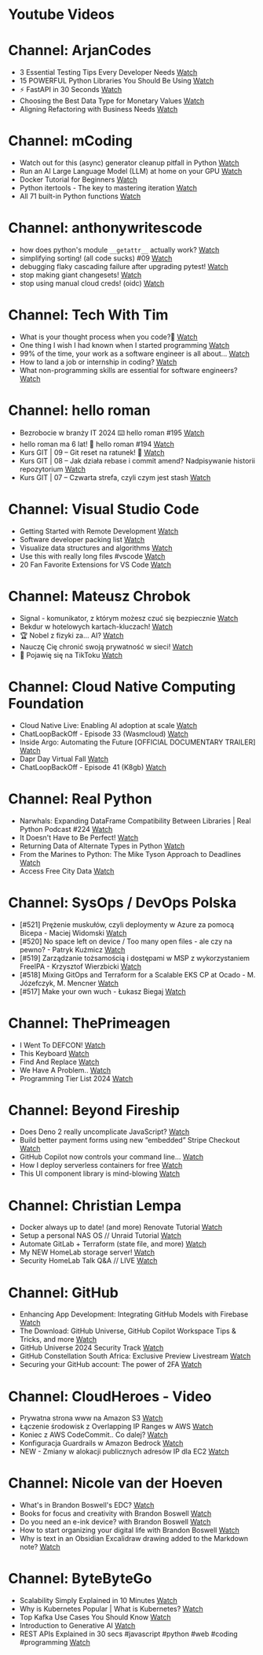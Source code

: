 
Youtube Videos
==============

# Channel: ArjanCodes
  
 - 3 Essential Testing Tips Every Developer Needs  [Watch](https://youtu.be/meeA-bFOcuk)  
 - 15 POWERFUL Python Libraries You Should Be Using  [Watch](https://youtu.be/OiLgG4CabPo)  
 - ⚡ FastAPI in 30 Seconds  [Watch](https://youtu.be/lX_G0l9jU94)  
 - Choosing the Best Data Type for Monetary Values  [Watch](https://youtu.be/J_iTz2C1c-Y)  
 - Aligning Refactoring with Business Needs  [Watch](https://youtu.be/kdWgmxxVDd0)
# Channel: mCoding
  
 - Watch out for this (async) generator cleanup pitfall in Python  [Watch](https://youtu.be/N56Jrqc7SBk)  
 - Run an AI Large Language Model (LLM) at home on your GPU  [Watch](https://youtu.be/RejIVgfER-4)  
 - Docker Tutorial for Beginners  [Watch](https://youtu.be/b0HMimUb4f0)  
 - Python itertools - The key to mastering iteration  [Watch](https://youtu.be/1p7xa_BHYDs)  
 - All 71 built-in Python functions  [Watch](https://youtu.be/7Qu_KXc7xSI)
# Channel: anthonywritescode
  
 - how does python's module `__getattr__` actually work?  [Watch](https://youtu.be/K1-wYUSQoF8)  
 - simplifying sorting! (all code sucks) #09  [Watch](https://youtu.be/VEG2kj87Uxw)  
 - debugging flaky cascading failure after upgrading pytest!  [Watch](https://youtu.be/zyZXdvJgGPM)  
 - stop making giant changesets!  [Watch](https://youtu.be/Gu6XrmfwivI)  
 - stop using manual cloud creds! (oidc)  [Watch](https://youtu.be/YCGb7RP960E)
# Channel: Tech With Tim
  
 - What is your thought process when you code?💭  [Watch](https://youtu.be/2KLi1H4w_MY)  
 - One thing I wish I had known when I started programming  [Watch](https://youtu.be/4DdP6pe74LY)  
 - 99% of the time, your work as a software engineer is all about…  [Watch](https://youtu.be/iBoiSQKSxC8)  
 - How to land a job or internship in coding?  [Watch](https://youtu.be/WWPvwl8osb0)  
 - What non-programming skills are essential for software engineers?  [Watch](https://youtu.be/TBgYcPauyFs)
# Channel: hello roman
  
 - Bezrobocie w branży IT 2024 ⌨️ hello roman #195  [Watch](https://youtu.be/3A0h9uNj0Z4)  
 - hello roman ma 6 lat!  🎉  hello roman #194  [Watch](https://youtu.be/2VcweF4sVRE)  
 - Kurs GIT | 09 – Git reset na ratunek! 🛟  [Watch](https://youtu.be/vri36csppEY)  
 - Kurs GIT | 08 – Jak działa rebase i commit amend? Nadpisywanie historii repozytorium  [Watch](https://youtu.be/4GKI4Gz97TE)  
 - Kurs GIT | 07 – Czwarta strefa, czyli czym jest stash  [Watch](https://youtu.be/T9n2tF60cY0)
# Channel: Visual Studio Code
  
 - Getting Started with Remote Development  [Watch](https://youtu.be/QA9jlp-o5vQ)  
 - Software developer packing list  [Watch](https://youtu.be/GU0w682MpaQ)  
 - Visualize data structures and algorithms  [Watch](https://youtu.be/uehCDW1fxUw)  
 - Use this with really long files #vscode  [Watch](https://youtu.be/dbGu7SiFL50)  
 - 20 Fan Favorite Extensions for VS Code  [Watch](https://youtu.be/mI5My0cBTv4)
# Channel: Mateusz Chrobok
  
 - Signal - komunikator, z którym możesz czuć się bezpiecznie  [Watch](https://youtu.be/iwB_zC51KlY)  
 - Bekdur w hotelowych kartach-kluczach!  [Watch](https://youtu.be/-EA6F9BkSMQ)  
 - 🏆 Nobel z fizyki za… AI?  [Watch](https://youtu.be/Bf-v0cstZwg)  
 - Nauczę Cię chronić swoją prywatność w sieci!  [Watch](https://youtu.be/rMgll5bpPS0)  
 - 🤳 Pojawię się na TikToku  [Watch](https://youtu.be/DGEZZtysMfc)
# Channel: Cloud Native Computing Foundation
  
 - Cloud Native Live: Enabling AI adoption at scale  [Watch](https://youtu.be/5K29CrqLjbI)  
 - ChatLoopBackOff - Episode 33 (Wasmcloud)  [Watch](https://youtu.be/J1Oem64gehU)  
 - Inside Argo: Automating the Future [OFFICIAL DOCUMENTARY TRAILER]  [Watch](https://youtu.be/xF0h-vHgyvU)  
 - Dapr Day Virtual Fall  [Watch](https://youtu.be/9pjpDmIT-S0)  
 - ChatLoopBackOff - Episode 41 (K8gb)  [Watch](https://youtu.be/tKUNI6E1_7c)
# Channel: Real Python
  
 - Narwhals: Expanding DataFrame Compatibility Between Libraries | Real Python Podcast #224  [Watch](https://youtu.be/w5DFZbFYzCM)  
 - It Doesn't Have to Be Perfect!  [Watch](https://youtu.be/OzyFjMIWWM4)  
 - Returning Data of Alternate Types in Python  [Watch](https://youtu.be/6ZLLfvPKTao)  
 - From the Marines to Python: The Mike Tyson Approach to Deadlines  [Watch](https://youtu.be/Wn_clqsplMQ)  
 - Access Free City Data  [Watch](https://youtu.be/s-Jv-qW8IAU)
# Channel: SysOps / DevOps Polska
  
 - [#521] Prężenie muskułów, czyli deploymenty w Azure za pomocą Bicepa - Maciej Widomski  [Watch](https://youtu.be/7PKUj37mBlI)  
 - [#520] No space left on device / Too many open files - ale czy na pewno? - Patryk Kuźmicz  [Watch](https://youtu.be/mhoB8ZSUbbw)  
 - [#519] Zarządzanie tożsamością i dostępami w MSP z wykorzystaniem FreeIPA - Krzysztof Wierzbicki  [Watch](https://youtu.be/Gu0ziZbrlmY)  
 - [#518] Mixing GitOps and Terraform for a Scalable EKS CP at Ocado - M. Józefczyk, M. Mencner  [Watch](https://youtu.be/Bgkd07dxaBA)  
 - [#517] Make your own wuch - Łukasz Biegaj  [Watch](https://youtu.be/-czhK508ABc)
# Channel: ThePrimeagen
  
 - I Went To DEFCON!  [Watch](https://youtu.be/GwcFxTuMYmU)  
 - This Keyboard  [Watch](https://youtu.be/dhuX9t2j5Hc)  
 - Find And Replace  [Watch](https://youtu.be/v2a6Nv7RSd0)  
 - We Have A Problem..  [Watch](https://youtu.be/1-0r90bm6CE)  
 - Programming Tier List 2024  [Watch](https://youtu.be/c3yRbrYIUeo)
# Channel: Beyond Fireship
  
 - Does Deno 2 really uncomplicate JavaScript?  [Watch](https://youtu.be/8IHhvkaVqVE)  
 - Build better payment forms using new “embedded” Stripe Checkout  [Watch](https://youtu.be/7WFXl4-aCxs)  
 - GitHub Copilot now controls your command line...  [Watch](https://youtu.be/P8MfgV9us4o)  
 - How I deploy serverless containers for free  [Watch](https://youtu.be/cw34KMPSt4k)  
 - This UI component library is mind-blowing  [Watch](https://youtu.be/RPa3_AD1_Vs)
# Channel: Christian Lempa
  
 - Docker always up to date! (and more) Renovate Tutorial  [Watch](https://youtu.be/FoUE3HPorPY)  
 - Setup a personal NAS OS // Unraid Tutorial  [Watch](https://youtu.be/Y2VkyZiPaM8)  
 - Automate GitLab + Terraform (state file, and more)  [Watch](https://youtu.be/X-Amz-Hdy8Q)  
 - My NEW HomeLab storage server!  [Watch](https://youtu.be/HriJkdgNlKs)  
 - Security HomeLab Talk Q&A // LIVE  [Watch](https://youtu.be/Xufa5nrd4SA)
# Channel: GitHub
  
 - Enhancing App Development: Integrating GitHub Models with Firebase  [Watch](https://youtu.be/xPZBNtoXgnk)  
 - The Download: GitHub Universe, GitHub Copilot Workspace Tips & Tricks, and more  [Watch](https://youtu.be/AQW5eY5aX-s)  
 - GitHub Universe 2024 Security Track  [Watch](https://youtu.be/Ove_GSC49wo)  
 - GitHub Constellation South Africa: Exclusive Preview Livestream  [Watch](https://youtu.be/aquJ62w7PF0)  
 - Securing your GitHub account: The power of 2FA  [Watch](https://youtu.be/JsSlGxt-3vo)
# Channel: CloudHeroes - Video
  
 - Prywatna strona www na Amazon S3  [Watch](https://youtu.be/483QNc4XXBc)  
 - Łączenie środowisk z Overlapping IP Ranges w AWS  [Watch](https://youtu.be/71qb57dMMFs)  
 - Koniec z AWS CodeCommit.. Co dalej?  [Watch](https://youtu.be/fkggBFBDOVk)  
 - Konfiguracja Guardrails w Amazon Bedrock  [Watch](https://youtu.be/mVQrBKucLGM)  
 - NEW - Zmiany w alokacji publicznych adresów IP dla EC2  [Watch](https://youtu.be/ltZzJRP3Wxg)
# Channel: Nicole van der Hoeven
  
 - What's in Brandon Boswell's EDC?  [Watch](https://youtu.be/Noswl0jCA4k)  
 - Books for focus and creativity with Brandon Boswell  [Watch](https://youtu.be/Ugc4U8Rx7RM)  
 - Do you need an e-ink device? with Brandon Boswell  [Watch](https://youtu.be/uUKPV6mWMFM)  
 - How to start organizing your digital life with Brandon Boswell  [Watch](https://youtu.be/Ykhyw3T3ICU)  
 - Why is text in an Obsidian Excalidraw drawing added to the Markdown note?  [Watch](https://youtu.be/HG5IuDIWHgY)
# Channel: ByteByteGo
  
 - Scalability Simply Explained in 10 Minutes  [Watch](https://youtu.be/EWS_CIxttVw)  
 - Why is Kubernetes Popular | What is Kubernetes?  [Watch](https://youtu.be/lv0DdVLZuHc)  
 - Top Kafka Use Cases You Should Know  [Watch](https://youtu.be/Ajz6dBp_EB4)  
 - Introduction to Generative AI  [Watch](https://youtu.be/2p5OHDxR2l8)  
 - REST APIs Explained in 30 secs #javascript #python #web #coding #programming  [Watch](https://youtu.be/hQUjpbb75eY)